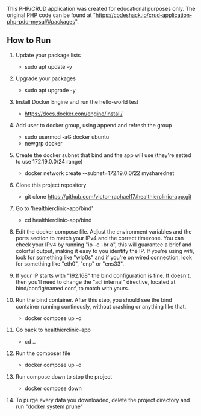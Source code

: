 This PHP/CRUD application was created for educational purposes only. The original PHP code can be found at "https://codeshack.io/crud-application-php-pdo-mysql/#packages".

## How to Run
1. Update your package lists
    - sudo apt update -y

3. Upgrade your packages
    - sudo apt upgrade -y
      
4. Install Docker Engine and run the hello-world test
    - https://docs.docker.com/engine/install/
      
5. Add user to docker group, using append and refresh the group
    - sudo usermod -aG docker ubuntu
    - newgrp docker
      
6. Create the docker subnet that bind and the app will use (they're setted to use 172.19.0.0/24 range)
    - docker network create --subnet=172.19.0.0/22 mysharednet
      
7. Clone this project repository
    - git clone https://github.com/victor-raphael17/healthierclinic-app.git
      
8. Go to 'healthierclinic-app/bind'
    - cd healthierclinic-app/bind

10. Edit the docker compose file.
    Adjust the environment variables and the ports section to match your IPv4 and the correct timezone. You can check your IPv4 by running "ip -c -br a", this will guarantee a brief and colorful 
    output, making it easy to you identify the IP.
    If you're using wifi, look for something like "wlp0s" and if you're on wired connection, look for something like "eth0", "enp" or "ens33".

12. If your IP starts with "192.168" the bind configuration is fine. If doesn't, then you'll need to change the "acl internal" directive, located at bind/config/named.conf, to match with yours.

13. Run the bind container. After this step, you should see the bind container running continously, without crashing or anything like that.
     - docker compose up -d

14. Go back to healthierclinic-app
     - cd ..

15. Run the composer file
     - docker compose up -d
   
16. Run compose down to stop the project
     - docker compose down

17. To purge every data you downloaded, delete the project directory and run "docker system prune"
